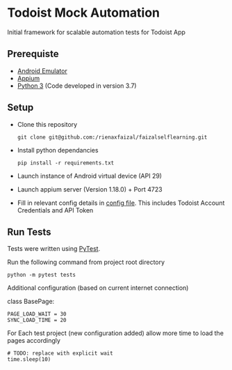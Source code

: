 # Todoist Mock Automation
Initial framework for scalable automation tests for Todoist App

## Prerequiste 

- [Android Emulator](https://developer.android.com/studio/run/emulator)
- [Appium](http://appium.io/)
- [Python 3](https://www.python.org/) (Code developed in version 3.7)


## Setup

- Clone this repository

    `git clone git@github.com:/rienaxfaizal/faizalselflearning.git`
- Install python dependancies

    `pip install -r requirements.txt`
    
- Launch instance of Android virtual device (API 29)
- Launch appium server (Version 1.18.0) + Port 4723
- Fill in relevant config details in [config file](config.py). This includes Todoist Account Credentials and API Token

## Run Tests
Tests were written using [PyTest](https://docs.pytest.org/en/stable/). 

Run the following command from project root directory

`python -m pytest tests
`

Additional configuration (based on current internet connection)

class BasePage:

    PAGE_LOAD_WAIT = 30
    SYNC_LOAD_TIME = 20

For Each test project (new configuration added)
allow more time to load the pages accordingly

    # TODO: replace with explicit wait
    time.sleep(10)


